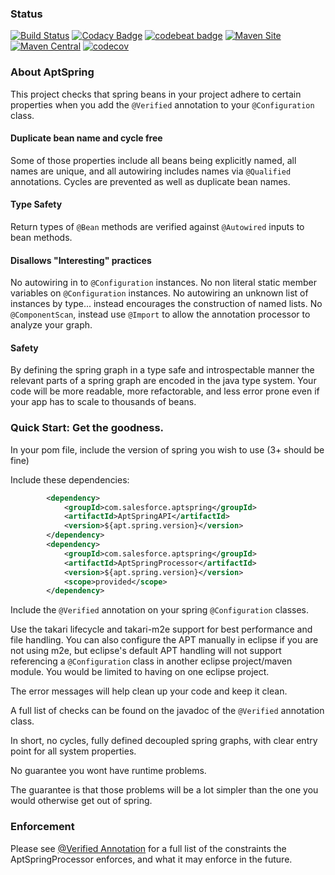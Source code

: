 ### Status ###

[![Build Status](https://travis-ci.org/salesforce/AptSpring.svg?branch=master)](https://travis-ci.org/salesforce/AptSpring)
[![Codacy Badge](https://api.codacy.com/project/badge/Grade/7e9fe7e2a2534e9dacddaf15a9fc27e4)](https://www.codacy.com/app/rexhoffman/AptSpring?utm_source=github.com&amp;utm_medium=referral&amp;utm_content=salesforce/AptSpring&amp;utm_campaign=Badge_Grade)
[![codebeat badge](https://codebeat.co/badges/a0528ed4-185e-4ac2-90c5-a93477656a7a)](https://codebeat.co/projects/github-com-salesforce-aptspring-master)
[![Maven Site](https://img.shields.io/badge/maven_site-1.1.0-green.svg)](https://salesforce.github.com/AptSpring/1.1.0/index.html)
[![Maven Central](https://maven-badges.herokuapp.com/maven-central/com.salesforce.aptspring/AptSpringParent/badge.svg)](https://maven-badges.herokuapp.com/maven-central/com.salesforce.aptspring/AptSpringParent)
[![codecov](https://codecov.io/gh/salesforce/AptSpring/branch/master/graph/badge.svg)](https://codecov.io/gh/salesforce/AptSpring)

### About AptSpring ###

This project checks that spring beans in your project adhere to certain properties when you add the ```@Verified``` annotation to your ```@Configuration``` class.

#### Duplicate bean name and cycle free ####

Some of those properties include all beans being explicitly named, all names are unique, and all autowiring includes names via ```@Qualified``` annotations.  Cycles are prevented as well as duplicate bean names.  

#### Type Safety ####

Return types of ```@Bean``` methods are verified against ```@Autowired``` inputs to bean methods.

#### Disallows "Interesting" practices ####

No autowiring in to ```@Configuration``` instances.
No non literal static member variables on ```@Configuration``` instances.
No autowiring an unknown list of instances by type... instead encourages the construction of named lists.
No ```@ComponentScan```, instead use ```@Import``` to allow the annotation processor to analyze your graph.

#### Safety ####

By defining the spring graph in a type safe and introspectable manner the relevant parts of a spring graph are encoded in the java type system.  Your code will be more readable, more refactorable, and less error prone even if your app has to scale to thousands of beans.

### Quick Start: Get the goodness. ###

In your pom file, include the version of spring you wish to use (3+ should be fine)

Include these dependencies:

```xml
        <dependency>
            <groupId>com.salesforce.aptspring</groupId>
            <artifactId>AptSpringAPI</artifactId>
            <version>${apt.spring.version}</version>
        </dependency>
        <dependency>
            <groupId>com.salesforce.aptspring</groupId>
            <artifactId>AptSpringProcessor</artifactId>
            <version>${apt.spring.version}</version>
            <scope>provided</scope>
        </dependency>
```

Include the ```@Verified``` annotation on your spring ```@Configuration``` classes.

Use the takari lifecycle and takari-m2e support for best performance and file handling.
You can also configure the APT manually in eclipse if you are not using m2e, but eclipse's default APT handling will not support referencing a ```@Configuration``` class in another eclipse project/maven module.   You would be limited to having on one eclipse project.

The error messages will help clean up your code and keep it clean.

A full list of checks can be found on the javadoc of the ```@Verified``` annotation class.

In short, no cycles, fully defined decoupled spring graphs, with clear entry point for all system properties.

No guarantee you wont have runtime problems.

The guarantee is that those problems will be a lot simpler than the one you would otherwise get out of spring.

### Enforcement ###
Please see [@Verified Annotation](./AptSpringAPI/src/main/java/com/salesforce/aptspring/Verified.java#L35) for a full list of the
constraints the AptSpringProcessor enforces, and what it may enforce in the future.
